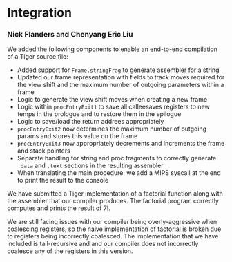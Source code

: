 # Integration

### Nick Flanders and Chenyang Eric Liu

We added the following components to enable an end-to-end compilation of a Tiger source file:

- Added support for `Frame.stringFrag` to generate assembler for a string
- Updated our frame representation with fields to track moves required for the view shift and the maximum number of outgoing parameters within a frame
- Logic to generate the view shift moves when creating a new frame
- Logic within `procEntryExit1` to save all calleesaves registers to new temps in the prologue and to restore them in the epilogue
- Logic to save/load the return addrees appropriately
- `procEntryExit2` now determines the maximum number of outgoing params and stores this value on the frame
- `procEntryExit3` now appropriately decrements and increments the frame and stack pointers
- Separate handling for string and proc fragments to correctly generate `.data` and `.text` sections in the resulting assembler
- When translating the main procedure, we add a MIPS syscall at the end to print the result to the console

We have submitted a Tiger implementation of a factorial function along with the assembler that
our compiler produces. The factorial program correctly computes and prints the result of 7!.

We are still facing issues with our compiler being overly-aggressive when coalescing registers,
so the naive implementation of factorial is broken due to registers being incorrectly coalesced.
The implementation that we have included is tail-recursive and and our compiler does not
incorrectly coalesce any of the registers in this version.